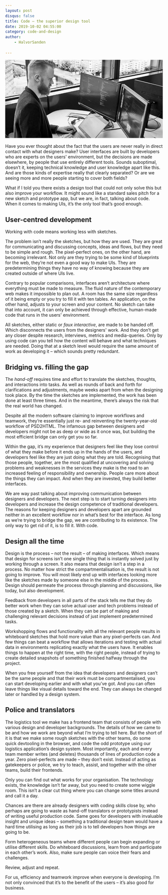 ```yaml
---
layout: post
disqus: false
title: Code – the superior design tool
date: 2019-10-02 04:55:00
category: code-and-design
author:
    - HalvorSanden

---
```

![Hybriding interfaces](/img/code-as-tool-cropbw.jpg "Hybriding interfaces")

Have you ever thought about the fact that the users are never really in direct contact with what designers make? User interfaces are built by developers who are experts on the users' environment, but the decisions are made elsewhere, by people that use entirely different tools. Sounds suboptimal, doesn’t it, keeping technical knowledge and user knowledge apart like this. And are those kinds of expertise really that clearly separated? Or are we seeing more and more people starting to cover both fields?

What if I told you there exists a design tool that could not only solve this but also improve your workflow. It might sound like a standard sales pitch for a new sketch and prototype app, but we are, in fact, talking about code. When it comes to making UIs, it’s the only tool that’s good enough. 

## User-centred development
Working with code means working less with sketches. 

The problem isn’t really the sketches, but how they are used. They are great for communicating and discussing concepts, ideas and flows, but they need to be simple and rough. The pixel-perfect ones, on the other hand, are becoming irrelevant. Not only are they trying to be some kind of blueprints for the web, they’re not even a good way to make UIs. They are predetermining things they have no way of knowing because they are created outside of where UIs live.

Contrary to popular comparisons, interfaces aren’t architecture where everything must be made to measure. The fluid nature of the contemporary web makes it impossible to plan out. A room has the same size regardless of it being empty or you try to fill it with ten tables. An application, on the other hand, adjusts to your screen and your content. No sketch can take that into account, it can only be achieved through effective, human-made code that runs in the users' environment. 

All sketches, either static or _faux interactive_, are made to be handed off. Which disconnects the users from the designers' work. And they don’t get any closer despite research, interviews, metrics and media-queries. Only by using code can you tell how the content will behave and what techniques are needed. Doing that at a sketch level would require the same amount of work as developing it – which sounds pretty redundant.

## Bridging vs. filling the gap
The _hand-off_ requires time and effort to translate the sketches, thoughts, and interactions into tasks. As well as rounds of back and forth for clarifications and adjustments, maybe weeks apart from when the designing took place. By the time the sketches are implemented, the work has been done at least three times. And in the meantime, there’s always the risk that the real world has changed. 

Despite all the modern software claiming to improve workflows and teamwork, they’re essentially just re- and reinventing the twenty-year-old workflow of PSD2HTML. The infamous gap between designers and developers might not be as deep or wide as it once was, but building the most efficient bridge can only get you so far.

Within the gap, it’s my experience that designers feel like they lose control of what they make before it ends up in the hands of the users, and developers feel like they are just doing what they are told. Recognising that those people, together, are the most qualified at uncovering and solving problems and weaknesses in the services they make is the road to an increased feeling of responsibility and ownership. People care more about the things they can impact. And when they are invested, they build better interfaces. 
 
We are way past talking about improving communication between designers and developers. The next step is to start turning designers into developers and increase the design competence of traditional developers. The reasons for keeping designers and developers apart are grounded neither in an excellent workflow nor in what’s best for the interface. As long as we’re trying to bridge the gap, we are contributing to its existence. The only way to get rid of it, is to fill it. With code.
 

## Design all the time
Design is the process – not the result – of making interfaces. Which means that design for screens isn’t one single thing that is instantly solved just by working through a screen. It also means that design isn’t a step in a process. No matter how strict the compartmentalisation is, the result is not going to improve. You will most likely end up with interfaces looking more like the sketches made by someone else in the middle of the process. Design should permeate the process through planning and discussions, like today, but also development.

Feedback from developers in all parts of the stack tells me that they do better work when they can solve actual user and tech problems instead of those created by a sketch. When they can be part of making and challenging relevant decisions instead of just implement predetermined tasks.

Workshopping flows and functionality with all the relevant people results in whiteboard sketches that hold more value than any pixel-perfects can. And few things can beat a workflow that allows iterations and testing with actual data in environments replicating exactly what the users have. It enables things to happen at the right time, with the right people, instead of trying to create detailed snapshots of something finished halfway through the project.

When you free yourself from the idea that developers and designers can’t be the same people and that their work must be compartmentalised, you can start developing earlier and with what you’ve got. And you can often leave things like visual details toward the end. They can always be changed later or handled by a design system.


## Police and translators
The logistics tool we make has a frontend team that consists of people with various design and developer backgrounds. The details of how we came to be and how we work are beyond what I’m trying to tell here. But the short of it is that we make some rough sketches with the other teams, do some quick devtooling in the browser, and code the odd prototype using our logistics application’s design system. Most importantly, each and every team member writes (and deletes) thousands of lines of production code a year. Zero pixel-perfects are made – they don’t exist. Instead of acting as gatekeepers or police, we try to teach, assist, and together with the other teams, build their frontends.

Only you can find out what works for your organisation. The technology exists, the knowledge isn’t far away, but you need to create some wiggle room. This isn’t a clear cut thing where you can change some titles around and call it a day. 

Chances are there are already designers with coding skills close by, who perhaps are going to waste as hand-off translators or prototypists instead of writing useful production code. Same goes for developers with invaluable insight and unique ideas – something a traditional design team would have a hard time utilising as long as their job is to tell developers how things are going to be. 

Form heterogeneous teams where different people can begin expanding or utilise different skills. Do whiteboard discussions, learn from and participate in each other’s work. Also, make sure people can voice their fears and challenges. 

Review, adjust and repeat.

For us, efficiency and teamwork improve when everyone is developing. I’m not only convinced that it’s to the benefit of the users – it’s also good for business.
